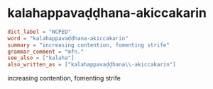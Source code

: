 # kalahappavaḍḍhana-akiccakarin

``` toml
dict_label = "NCPED"
word = "kalahappavaḍḍhana-akiccakarin"
summary = "increasing contention, fomenting strife"
grammar_comment = "mfn."
see_also = ["kalaha"]
also_written_as = ["kalahappavaḍḍhana\\-akiccakarin"]
```

increasing contention, fomenting strife

